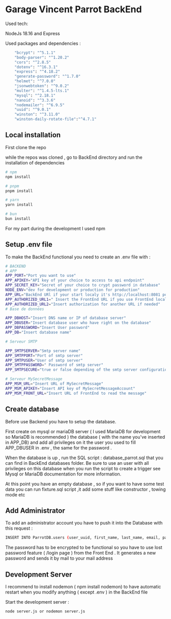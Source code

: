 # Garage Vincent Parrot BackEnd

Used tech:

NodeJs 18.16 and Express

Used packages and dependencies :
```bash
    "bcrypt": "^5.1.1"
    "body-parser": "^1.20.2"
    "cors": "^2.8.5"
    "dotenv": "^16.3.1"
    "express": "^4.18.2"
    "generate-password": "^1.7.0"
    "helmet": "^7.0.0"
    "jsonwebtoken": "^9.0.2"
    "multer": "^1.4.5-lts.1"
    "mysql": "^2.18.1"
    "nanoid": "^3.3.6"
    "nodemailer": "^6.9.5"
    "uuid": "^9.0.1"
    "winston": "^3.11.0"
    "winston-daily-rotate-file":"^4.7.1"
````

## Local installation

First clone the repo

while the repos was cloned , go to BackEnd directory and run the installation of dependencies


```bash
# npm
npm install

# pnpm
pnpm install

# yarn
yarn install

# bun
bun install
```
For my part during the development I used npm

## Setup .env file

To make the BackEnd functional you need to create an .env file with :
```bash
# BACKEND
# APP
APP_PORT="Port you want to use"
APP_APIKEY="API key of your choice to access to api endpoint"
APP_SECRET_KEY="Secret of your choice to crypt password in database"
NODE_ENV="dev for development or production for production"
APP_URL="BackEnd URl if your start localy it's http://localhost:8081 port depending of APP_PORT"
APP_AUTHORIZED_URL1=" Insert the FrontEnd URL if you use FrontEnd locally with nuxt default properties  it's http://localhost:3000"
APP_AUTHORIZED_URL2="Insert authorization for another URL if needed"
# Base de données

APP_DBHOST="Insert DNS name or IP of database server"
APP_DBUSER="Insert database user who have right on the database"
APP_DBPASSWORD="Insert User password"
APP_DB="Insert database name"

# Serveur SMTP

APP_SMTPSERVER="Smtp server name"
APP_SMTPPORT="Port of smtp server"
APP_SMTPUSER="User of smtp server"
APP_SMTPPASSWORD=" Password of smtp server"
APP_SMTPSECURE="true or false depending of the smtp server configuration"

# Serveur MySecretMessage
APP_MSM_URL="Insert URL of MySecretMessage"
APP_MSM_APIKEY="Insert API key of MySecretMessageAccount"
APP_MSM_FRONT_URL="Insert URL of FrontEnd to read the message"
```

## Create database

Before use Backend you have to setup the database.

First create on mysql or mariaDB server ( I used MariaDB for development so MariaDB is recommended ) the database ( with the name you've inserted in APP_DB) and add all privileges on it the user
you used to fill APP_DBUSER in .env , the same for the password .

When the database is up , run the SQL script : database_parrot.sql that you can find in BackEnd databases folder. Be sure to use an user with all privileges on this database when you run the script to create a trigger
see Mysql or MariaDB documentation for more information.

At this point you have an empty database , so if you want to have some test data you can run fixture.sql script ,it  add some stuff like constructor , towing mode etc

## Add Administrator

To add an administrator account you have to push it into the Database with this request :
```bash
INSERT INTO ParrotDB.users (user_uuid, first_name, last_name, email, password, profil_id) VALUES ('b23ecd86-9493-4178-88ab-af0bb92c36ef', 'firstName', 'lastName', 'valid email', 'password', 1);
```
The password has to be encrypted to be functional so you have to use lost password feature ( /login page )  from the Front End . It generates a new password and sends it by mail to your mail address 
## Development Server

I recommend to install nodemon ( npm install nodemon) to have automatic restart when you modify anything ( except .env ) in the BackEnd file

Start the development server :

```bash
node server.js or nodemon server.js
```
